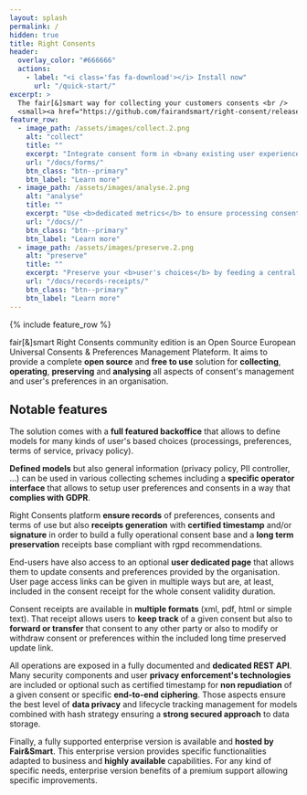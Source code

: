 ```yaml
---
layout: splash
permalink: /
hidden: true
title: Right Consents
header:
  overlay_color: "#666666"
  actions:
    - label: "<i class='fas fa-download'></i> Install now"
      url: "/quick-start/"
excerpt: >
  The fair[&]smart way for collecting your customers consents <br />
  <small><a href="https://github.com/fairandsmart/right-consent/releases/tag/1.0.13">Latest release v1.0.13</a></small>
feature_row:
  - image_path: /assets/images/collect.2.png
    alt: "collect"
    title: ""
    excerpt: "Integrate consent form in <b>any existing user experience</b> like web or mobile application and define <b>custom processing and preference models</b> to push fine graine form at the best time."
    url: "/docs/forms/"
    btn_class: "btn--primary"
    btn_label: "Learn more"
  - image_path: /assets/images/analyse.2.png
    alt: "analyse"
    title: ""
    excerpt: "Use <b>dedicated metrics</b> to ensure processing consent acknowledgment and to compare different <b>model formulation</b> in an A/B testing way."
    url: "/docs//"
    btn_class: "btn--primary"
    btn_label: "Learn more"
  - image_path: /assets/images/preserve.2.png
    alt: "preserve"
    title: ""
    excerpt: "Preserve your <b>user's choices</b> by feeding a central <b>truth base</b>, and ensure the best conformity using standardized consent receipts as proof and <b>long time</b> and secured conservation."
    url: "/docs/records-receipts/"
    btn_class: "btn--primary"
    btn_label: "Learn more"
---
```


{% include feature_row %}

fair[&]smart Right Consents community edition is an Open Source European Universal Consents & Preferences Management Plateform. It aims to provide a complete **open source** and **free to use** solution for **collecting**, **operating**, **preserving** and **analysing** all aspects of consent's management and user's preferences in an organisation.

## Notable features

The solution comes with a **full featured backoffice** that allows to define models for many kinds of user's based choices (processings, preferences, terms of service, privacy policy).

**Defined models** but also general information (privacy policy, PII controller, ...) can be used in various collecting schemes including a **specific operator interface** that allows to setup user preferences and consents in a way that **complies with GDPR**.

Right Consents platform **ensure records** of preferences, consents and terms of use but also **receipts generation** with **certified timestamp** and/or **signature** in order to build a fully operational consent base and a **long term preservation** receipts base compliant with rgpd recommendations. 

End-users have also access to an optional **user dedicated page** that allows them to update consents and preferences provided by the organisation. User page access links can be given in multiple ways but are, at least, included in the consent receipt for the whole consent validity duration.

Consent receipts are available in **multiple formats** (xml, pdf, html or simple text). That receipt allows users to **keep track** of a given consent but also to **forward or transfer** that consent to any other party or also to modify or withdraw consent or preferences within the included long time preserved update link.

All operations are exposed in a fully documented and **dedicated REST API**. Many security components and user **privacy enforcement's technologies** are included or optional such as certified timestamp for **non repudiation** of a given consent or specific **end-to-end ciphering**. Those aspects ensure the best level of **data privacy** and lifecycle tracking management for models combined with hash strategy ensuring a **strong secured approach** to data storage.

Finally, a fully supported enterprise version is available and **hosted by Fair&Smart**. This enterprise version provides specific functionalities adapted to business and **highly available** capabilities. For any kind of specific needs, enterprise version benefits of a premium support allowing specific improvements. 

